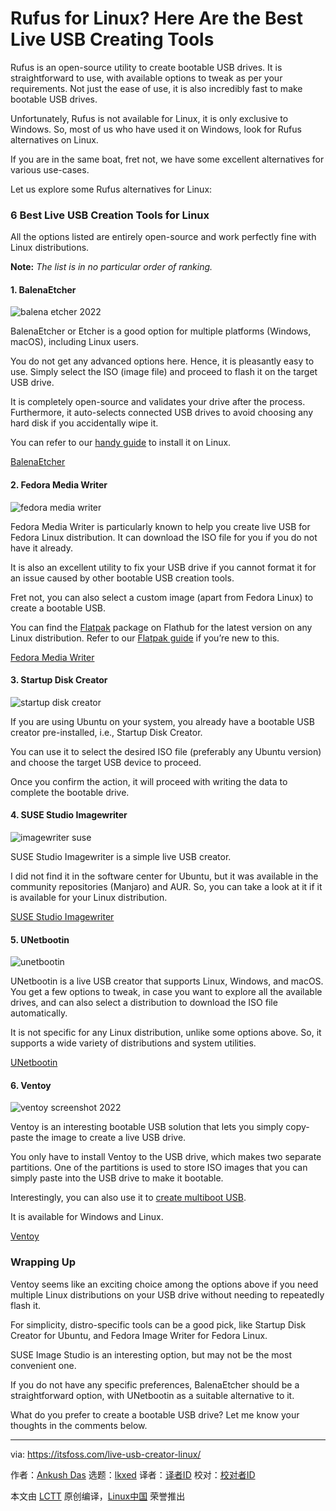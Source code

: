 [#]: subject: "Rufus for Linux? Here Are the Best Live USB Creating Tools"
[#]: via: "https://itsfoss.com/live-usb-creator-linux/"
[#]: author: "Ankush Das https://itsfoss.com/author/ankush/"
[#]: collector: "lkxed"
[#]: translator: " "
[#]: reviewer: " "
[#]: publisher: " "
[#]: url: " "

Rufus for Linux? Here Are the Best Live USB Creating Tools
======
Rufus is an open-source utility to create bootable USB drives. It is straightforward to use, with available options to tweak as per your requirements. Not just the ease of use, it is also incredibly fast to make bootable USB drives.

Unfortunately, Rufus is not available for Linux, it is only exclusive to Windows. So, most of us who have used it on Windows, look for Rufus alternatives on Linux.

If you are in the same boat, fret not, we have some excellent alternatives for various use-cases.

Let us explore some Rufus alternatives for Linux:

### 6 Best Live USB Creation Tools for Linux

All the options listed are entirely open-source and work perfectly fine with Linux distributions.

**Note:** *The list is in no particular order of ranking.*

#### 1. BalenaEtcher

![balena etcher 2022][1]

BalenaEtcher or Etcher is a good option for multiple platforms (Windows, macOS), including Linux users.

You do not get any advanced options here. Hence, it is pleasantly easy to use. Simply select the ISO (image file) and proceed to flash it on the target USB drive.

It is completely open-source and validates your drive after the process. Furthermore, it auto-selects connected USB drives to avoid choosing any hard disk if you accidentally wipe it.

You can refer to our [handy guide][2] to install it on Linux.

[BalenaEtcher][3]

#### 2. Fedora Media Writer

![fedora media writer][4]

Fedora Media Writer is particularly known to help you create live USB for Fedora Linux distribution. It can download the ISO file for you if you do not have it already.

It is also an excellent utility to fix your USB drive if you cannot format it for an issue caused by other bootable USB creation tools.

Fret not, you can also select a custom image (apart from Fedora Linux) to create a bootable USB.

You can find the [Flatpak][5] package on Flathub for the latest version on any Linux distribution. Refer to our [Flatpak guide][6] if you’re new to this.

[Fedora Media Writer][7]

#### 3. Startup Disk Creator

![startup disk creator][8]

If you are using Ubuntu on your system, you already have a bootable USB creator pre-installed, i.e., Startup Disk Creator.

You can use it to select the desired ISO file (preferably any Ubuntu version) and choose the target USB device to proceed.

Once you confirm the action, it will proceed with writing the data to complete the bootable drive.

#### 4. SUSE Studio Imagewriter

![imagewriter suse][9]

SUSE Studio Imagewriter is a simple live USB creator.

I did not find it in the software center for Ubuntu, but it was available in the community repositories (Manjaro) and AUR. So, you can take a look at it if it is available for your Linux distribution.

[SUSE Studio Imagewriter][10]

#### 5. UNetbootin

![unetbootin][11]

UNetbootin is a live USB creator that supports Linux, Windows, and macOS. You get a few options to tweak, in case you want to explore all the available drives, and can also select a distribution to download the ISO file automatically.

It is not specific for any Linux distribution, unlike some options above. So, it supports a wide variety of distributions and system utilities.

[UNetbootin][12]

#### 6. Ventoy

![ventoy screenshot 2022][13]

Ventoy is an interesting bootable USB solution that lets you simply copy-paste the image to create a live USB drive.

You only have to install Ventoy to the USB drive, which makes two separate partitions. One of the partitions is used to store ISO images that you can simply paste into the USB drive to make it bootable.

Interestingly, you can also use it to [create multiboot USB][14].

It is available for Windows and Linux.

[Ventoy][15]

### Wrapping Up

Ventoy seems like an exciting choice among the options above if you need multiple Linux distributions on your USB drive without needing to repeatedly flash it.

For simplicity, distro-specific tools can be a good pick, like Startup Disk Creator for Ubuntu, and Fedora Image Writer for Fedora Linux.

SUSE Image Studio is an interesting option, but may not be the most convenient one.

If you do not have any specific preferences, BalenaEtcher should be a straightforward option, with UNetbootin as a suitable alternative to it.

What do you prefer to create a bootable USB drive? Let me know your thoughts in the comments below.

--------------------------------------------------------------------------------

via: https://itsfoss.com/live-usb-creator-linux/

作者：[Ankush Das][a]
选题：[lkxed][b]
译者：[译者ID](https://github.com/译者ID)
校对：[校对者ID](https://github.com/校对者ID)

本文由 [LCTT](https://github.com/LCTT/TranslateProject) 原创编译，[Linux中国](https://linux.cn/) 荣誉推出

[a]: https://itsfoss.com/author/ankush/
[b]: https://github.com/lkxed
[1]: https://itsfoss.com/wp-content/uploads/2022/06/balena-etcher-2022-800x537.png
[2]: https://itsfoss.com/install-etcher-linux/
[3]: https://www.balena.io/etcher/
[4]: https://itsfoss.com/wp-content/uploads/2022/06/fedora-media-writer.png
[5]: https://itsfoss.com/what-is-flatpak/
[6]: https://itsfoss.com/flatpak-guide/
[7]: https://flathub.org/apps/details/org.fedoraproject.MediaWriter
[8]: https://itsfoss.com/wp-content/uploads/2022/06/startup-disk-creator.png
[9]: https://itsfoss.com/wp-content/uploads/2022/06/imagewriter-suse.png
[10]: https://software.opensuse.org/package/imagewriter
[11]: https://itsfoss.com/wp-content/uploads/2022/06/unetbootin.png
[12]: https://unetbootin.github.io/
[13]: https://itsfoss.com/wp-content/uploads/2022/06/ventoy-screenshot-2022.png
[14]: https://itsfoss.com/multiple-linux-one-usb/
[15]: https://www.ventoy.net/
